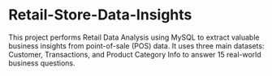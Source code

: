 # Retail-Store-Data-Insights
This project performs Retail Data Analysis using MySQL to extract valuable business insights from point-of-sale (POS) data. It uses three main datasets: Customer, Transactions, and Product Category Info to answer 15 real-world business questions.
